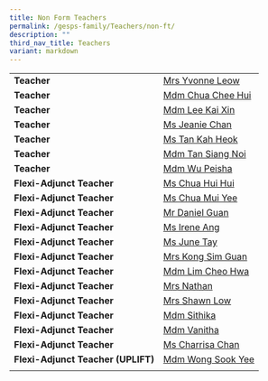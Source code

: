 ```yaml
---
title: Non Form Teachers
permalink: /gesps-family/Teachers/non-ft/
description: ""
third_nav_title: Teachers
variant: markdown
---
```

|  |  |
|:---|:---|
| **Teacher** | [Mrs Yvonne Leow](mailto:cheak_beo_leng_yvonne@schools.gov.sg)
| **Teacher** | [Mdm Chua Chee Hui](mailto:chua_chee_hui@schools.gov.sg)
| **Teacher** | [Mdm Lee Kai Xin](mailto:lee_kai_xin@schools.gov.sg)
| **Teacher** | [Ms Jeanie Chan](mailto:jeanie_chan_wai_peng@schools.gov.sg)
| **Teacher** | [Ms Tan Kah Heok](mailto:Tan_Kah_Heok@schools.gov.sg)
| **Teacher** | [Mdm Tan Siang Noi](mailto:Tan_Siang_Noi@schools.gov.sg)
| **Teacher** | [Mdm Wu Peisha](mailto:wu_pei_sha@schools.gov.sg)
| **Flexi-Adjunct Teacher** | [Ms Chua Hui Hui](mailto:chua_hui_hui@schools.gov.sg)
| **Flexi-Adjunct Teacher** | [Ms Chua Mui Yee](mailto:chua_mui_yee@schools.gov.sg)
| **Flexi-Adjunct Teacher** | [Mr Daniel Guan](mailto:daniel_guan_poh_wei@schools.gov.sg)
| **Flexi-Adjunct Teacher** | [Ms Irene Ang](mailto:irene_ang_pek_ai@schools.gov.sg)
| **Flexi-Adjunct Teacher** | [Ms June Tay](mailto:tay_wee_hong@schools.gov.sg)
| **Flexi-Adjunct Teacher** | [Mrs Kong Sim Guan](mailto:kong_sim_guan@schools.gov.sg)
| **Flexi-Adjunct Teacher** | [Mdm Lim Cheo Hwa](mailto:Lim_Cheo_Hwa@schools.gov.sg)
| **Flexi-Adjunct Teacher** | [Mrs Nathan](mailto:Kanapathipillai_Jayamalar@schools.gov.sg)
| **Flexi-Adjunct Teacher** | [Mrs Shawn Low](mailto:shawn_lok@schools.gov.sg)
| **Flexi-Adjunct Teacher** | [Mdm Sithika](mailto:sithika_begam@schools.gov.sg)
| **Flexi-Adjunct Teacher** | [Mdm Vanitha](mailto:vanitha_k_s_perumal@schools.gov.sg)
| **Flexi-Adjunct Teacher** | [Ms Charrisa Chan](mailto:Chan_Huishi_Charrisa_A@schools.gov.sg)
| **Flexi-Adjunct Teacher (UPLIFT)** | [Mdm Wong Sook Yee](mailto:wong_sook_yee@schools.gov.sg)
|  |  |